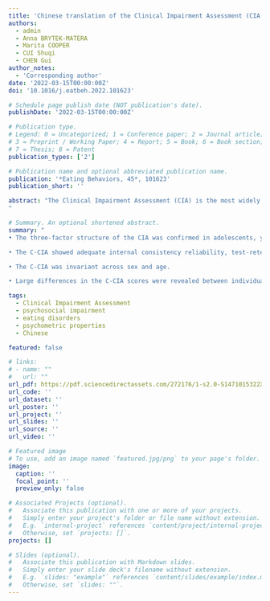 ```yaml
---
title: 'Chinese translation of the Clinical Impairment Assessment (CIA 3.0): Psychometric properties and measurement invariance across sex and age in adolescents, young adults, and adult men'
authors:
  - admin
  - Anna BRYTEK-MATERA
  - Marita COOPER
  - CUI Shuqi
  - CHEN Gui
author_notes:
  - 'Corresponding author'
date: '2022-03-15T00:00:00Z'
doi: '10.1016/j.eatbeh.2022.101623'

# Schedule page publish date (NOT publication's date).
publishDate: '2022-03-15T00:00:00Z'

# Publication type.
# Legend: 0 = Uncategorized; 1 = Conference paper; 2 = Journal article;
# 3 = Preprint / Working Paper; 4 = Report; 5 = Book; 6 = Book section;
# 7 = Thesis; 8 = Patent
publication_types: ['2']

# Publication name and optional abbreviated publication name.
publication: '*Eating Behaviors, 45*, 101623'
publication_short: ''

abstract: "The Clinical Impairment Assessment (CIA) is the most widely used instrument for assessing psychosocial impairment related to eating disorders (EDs). The CIA was translated into Chinese based on standard procedures. The psychometric properties of the Chinese CIA (C-CIA) were assessed among four adolescent and adult samples [i.e., 792 junior high school students (47.0% boys; M<SUB>age</SUB> = 13.09 years), 1324 senior high school students (44.2% boys; Mage = 16.06 years), 812 undergraduate students (36.3% boys; Mage = 18.88 years), and 406 male adults from a general population (Mage = 28.53 years)]. The three-factor structure of the CIA was replicated. Excellent internal consistencies of the C-CIA were revealed, α = 0.93–0.98. The C-CIA showed moderate and good test-retest reliability in a six-month interval for junior high school students (ICC = 0.69) and senior high school students (ICC = 0.76), respectively. The C-CIA had good test-retest reliability in a two-week interval for undergraduate students (ICC = 0.78) and general adult men (ICC = 0.81). Our results supported good construct validity, known-group validity of the C-CIA, and measurement invariance across sex and age. These findings suggest that the C-CIA can be a useful tool assessing psychosocial impairment related to EDs for Chinese adolescents, young adults, and adult men.
"

# Summary. An optional shortened abstract.
summary: "
• The three-factor structure of the CIA was confirmed in adolescents, young adults, and adult men.

• The C-CIA showed adequate internal consistency reliability, test-retest reliability, and convergent validity.

• The C-CIA was invariant across sex and age.

• Large differences in the C-CIA scores were revealed between individuals with and without high risk of eating disorders."

tags:
  - Clinical Impairment Assessment
  - psychosocial impairment
  - eating disorders
  - psychometric properties
  - Chinese

featured: false

# links:
# - name: ""
#   url: ""
url_pdf: https://pdf.sciencedirectassets.com/272176/1-s2.0-S1471015322X00020/1-s2.0-S1471015322000290/main.pdf?X-Amz-Security-Token=IQoJb3JpZ2luX2VjEPT%2F%2F%2F%2F%2F%2F%2F%2F%2F%2FwEaCXVzLWVhc3QtMSJHMEUCICUbFG8YARp03ZCxy9QrUyI1ENBlEjDwMsIUdtLVWBanAiEAxzYUmMImMeELzyUOEJ9AXldnr7iDUPUhXMz71tjyfM4qgwQInf%2F%2F%2F%2F%2F%2F%2F%2F%2F%2FARAEGgwwNTkwMDM1NDY4NjUiDLVGwAI3sUTy8OKhnCrXA6rmDj4sYbDqHcrTcNnxMeY7Pbn964rLNYJqoNAXybZfQQ9aN6wB%2BUrmRtWrpT8Xanokprg4jKB%2FDlue0PL9oHv4j%2BAgOXYDpY%2Ba2sT1I2VveBLktTJd%2FavPc6Wd%2Bk%2B7Xshp11hc3UIvKJYNlOuiqh4WvKIWeuth0WVMHX3dGtAdPrx0e9kbwa3FRsuBezbnRIX2tXsaCbDYBXEPJzEiAb6ZxGGbKWi%2FQQkl4VOoqBPC4VdS1PSRgvExZPLBYwlCp0SicRnHNmQ%2F00N9hSN%2BRY4kkm0putBl%2FGOY5AeP0E4ht%2F35xP3bHEf8%2Bgzv1PKXVvwSPlw0dgen4EB5zbqYwGLefaek6O82eicbdJ1K7dRL44aBDFqWVNrGjrZ0vibJsmy5FUVsQcRz5rHH%2FSXUDOSlFNADWzxdmoT%2FZKSQrWTBVqGmKNk785JJ2Z0GXVi8WA5NMhUW3iqR6cq%2B11ngXO%2FYnmacsQRyreIrvRKiIcTchC1msqUmTNe6HtfJa%2BZDC64DXwVSHtqWTWM%2BB1ZI2wVU76xyTaIvOiUXMcGd4JVsWWDLeRY5UCt4x0u3H3Z20LZvNaeWkMazVp01IEia2PVc8lwF5xprFsETkS3NHXJHVAL7a6%2FBdTDZ7uiSBjqlAaleZm8QpYENuJycV1htPWyJ3XzOUHoBFYjNvE%2B0%2F%2BlXW9cUaA837cp02bVQged3iaRmsEdaXYrjjescccSTK9%2BLr0GKtAxvH3vur28OGgtIb2B%2BukWepkKH0BHRKigOvTwWBLL%2BfiWtQL%2FQ1V2s4BZkF5PROKI0Z5pGtrKIZwl74ofBmnjmzvfeOExRM3RV5fHxfTVO35WSRyTOh28CrX4bECL4ww%3D%3D&X-Amz-Algorithm=AWS4-HMAC-SHA256&X-Amz-Date=20220416T051857Z&X-Amz-SignedHeaders=host&X-Amz-Expires=300&X-Amz-Credential=ASIAQ3PHCVTY47CGFL4V%2F20220416%2Fus-east-1%2Fs3%2Faws4_request&X-Amz-Signature=3ca867c05fe22079568d9b4e14721baff50582e33702c5f6d7e97ee4cb0f45c1&hash=8797391ceddc1e72f18acd66a82074ccf51dba4643f88c82ce57da87cabedd0c&host=68042c943591013ac2b2430a89b270f6af2c76d8dfd086a07176afe7c76c2c61&pii=S1471015322000290&tid=spdf-4f44f48c-20e1-4d95-8953-2f063b922e4d&sid=be2296d58458c3491068c14-5c03f2dd23fegxrqa&type=client
url_code: ''
url_dataset: ''
url_poster: ''
url_project: ''
url_slides: ''
url_source: ''
url_video: ''

# Featured image
# To use, add an image named `featured.jpg/png` to your page's folder.
image:
  caption: ''
  focal_point: ''
  preview_only: false

# Associated Projects (optional).
#   Associate this publication with one or more of your projects.
#   Simply enter your project's folder or file name without extension.
#   E.g. `internal-project` references `content/project/internal-project/index.md`.
#   Otherwise, set `projects: []`.
projects: []

# Slides (optional).
#   Associate this publication with Markdown slides.
#   Simply enter your slide deck's filename without extension.
#   E.g. `slides: "example"` references `content/slides/example/index.md`.
#   Otherwise, set `slides: ""`.
---
```

